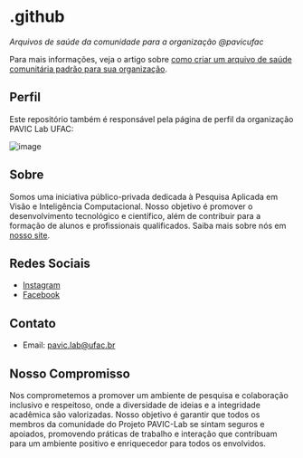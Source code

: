 # .github

*Arquivos de saúde da comunidade para a organização @pavicufac*

Para mais informações, veja o artigo sobre [como criar um arquivo de saúde comunitária padrão para sua organização](https://docs.github.com/en/communities/setting-up-your-project-for-healthy-contributions/creating-a-default-community-health-file).

## Perfil

Este repositório também é responsável pela página de perfil da organização PAVIC Lab UFAC:

![image](https://www.ufac.br/pavic/imagens-outros/pavic_page-0001.jpg)

## Sobre

Somos uma iniciativa público-privada dedicada à Pesquisa Aplicada em Visão e Inteligência Computacional. Nosso objetivo é promover o desenvolvimento tecnológico e científico, além de contribuir para a formação de alunos e profissionais qualificados. Saiba mais sobre nós em [nosso site](https://www.ufac.br/pavic).

## Redes Sociais

- [Instagram](https://www.instagram.com/pavicufac)
- [Facebook](https://www.facebook.com/profile.php?id=100092298345613)

## Contato

- Email: pavic.lab@ufac.br

## Nosso Compromisso

Nos comprometemos a promover um ambiente de pesquisa e colaboração inclusivo e respeitoso, onde a diversidade de ideias e a integridade acadêmica são valorizadas. Nosso objetivo é garantir que todos os membros da comunidade do Projeto PAVIC-Lab se sintam seguros e apoiados, promovendo práticas de trabalho e interação que contribuam para um ambiente positivo e enriquecedor para todos os envolvidos.
